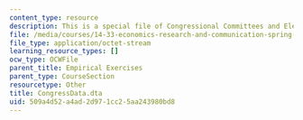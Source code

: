 ```yaml
---
content_type: resource
description: This is a special file of Congressional Committees and Election Results.
file: /media/courses/14-33-economics-research-and-communication-spring-2012/509a4d52a4ad2d971cc25aa243980bd8_CongressData.dta
file_type: application/octet-stream
learning_resource_types: []
ocw_type: OCWFile
parent_title: Empirical Exercises
parent_type: CourseSection
resourcetype: Other
title: CongressData.dta
uid: 509a4d52-a4ad-2d97-1cc2-5aa243980bd8
---
```

